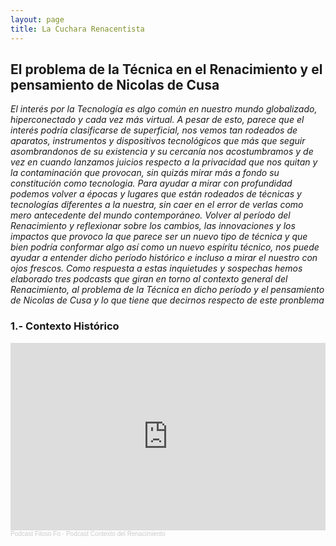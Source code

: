 ```yaml
---
layout: page
title: La Cuchara Renacentista
---
```


## El problema de la Técnica en el Renacimiento y el pensamiento de Nicolas de Cusa

*El interés por la Tecnología es algo común en nuestro mundo globalizado, hiperconectado y cada vez más virtual. A pesar de esto, parece que el interés podría clasificarse de superficial, nos vemos tan rodeados de aparatos, instrumentos y dispositivos tecnológicos que más que seguir asombrandonos de su existencia y su cercanía nos acostumbramos y de vez en cuando lanzamos juicios respecto a la privacidad que nos quitan y la contaminación que provocan, sin quizás mirar más a fondo su constitución como tecnologia. Para ayudar a mirar con profundidad podemos volver a épocas y lugares que están rodeados de técnicas y tecnologías diferentes a la nuestra, sin caer en el error de verlas como mero antecedente del mundo contemporáneo. Volver al período del Renacimiento y reflexionar sobre los cambios, las innovaciones y los impactos que provoco la que parece ser un nuevo tipo de técnica y que bien podría conformar algo así como un nuevo espíritu técnico, nos puede ayudar a entender dicho período histórico e incluso a mirar el nuestro con ojos frescos. Como respuesta a estas inquietudes y sospechas hemos elaborado tres podcasts que giran en torno al contexto general del Renacimiento, al problema de la Técnica en dicho período y el pensamiento de Nicolas de Cusa y lo que tiene que decirnos respecto de este pronblema*

### 1.- Contexto Histórico

<iframe width="100%" height="300" scrolling="no" frameborder="no" allow="autoplay" src="https://w.soundcloud.com/player/?url=https%3A//api.soundcloud.com/tracks/1086300064&color=%23ff5500&auto_play=true&hide_related=false&show_comments=true&show_user=true&show_reposts=false&show_teaser=true&visual=true"></iframe><div style="font-size: 10px; color: #cccccc;line-break: anywhere;word-break: normal;overflow: hidden;white-space: nowrap;text-overflow: ellipsis; font-family: Interstate,Lucida Grande,Lucida Sans Unicode,Lucida Sans,Garuda,Verdana,Tahoma,sans-serif;font-weight: 100;"><a href="https://soundcloud.com/user-856835820" title="Podcast Filoso Fo" target="_blank" style="color: #cccccc; text-decoration: none;">Podcast Filoso Fo</a> · <a href="https://soundcloud.com/user-856835820/podcast-contexto-del-renacimiento" title="Podcast Contexto del Renacimiento" target="_blank" style="color: #cccccc; text-decoration: none;">Podcast Contexto del Renacimiento</a></div>


